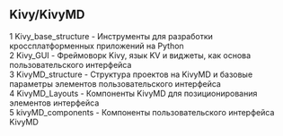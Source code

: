 ## Kivy/KivyMD
1 Kivy_base_structure - Инструменты для разработки кроссплатформенных приложений на Python<br>
2 Kivy_GUI - Фреймоворк Kivy, язык KV и виджеты, как основа пользовательского интерфейса<br>
3 KivyMD_structure - Структура проектов на KivyMD и базовые параметры элементов пользовательского интерфейса<br>
4 KivyMD_Layouts - Компоненты KivyMD для позиционирования элементов интерфейса<br>
5 kivyMD_components - Компоненты пользовательского интерфейса KivyMD<br>
